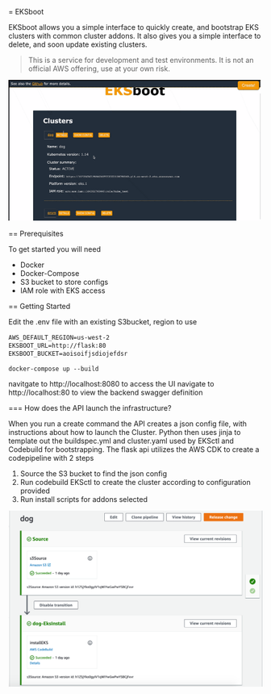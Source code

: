 = EKSboot


EKSboot allows you a simple interface to quickly create, and bootstrap EKS clusters with common cluster addons. It also gives you a simple interface to delete, and soon update existing clusters.


> This is a service for development and test environments.
> It is not an official AWS offering, use at your own risk.

![](images/eksboot.gif)

== Prerequisites

To get started you will need

- Docker
- Docker-Compose
- S3 bucket to store configs
- IAM role with EKS access

== Getting Started

Edit the .env file with an existing S3bucket, region to use

```
AWS_DEFAULT_REGION=us-west-2
EKSBOOT_URL=http://flask:80
EKSBOOT_BUCKET=aoisoifjsdiojefdsr
```

```
docker-compose up --build
```

navitgate to http://localhost:8080 to access the UI
navigate to http://localhost:80 to view the backend swagger definition

=== How does the API launch the infrastructure?


When you run a create command the API creates a json config file, with instructions about how to launch the Cluster.
Python then uses jinja to template out the buildspec.yml and cluster.yaml used by EKSctl and Codebuild for bootstrapping.
The flask api utilizes the AWS CDK to create a codepipeline with 2 steps
1. Source the S3 bucket to find the json config
2. Run codebuild EKSctl to create the cluster according to configuration provided
3. Run install scripts for addons selected

![](images/pipeline.png)

